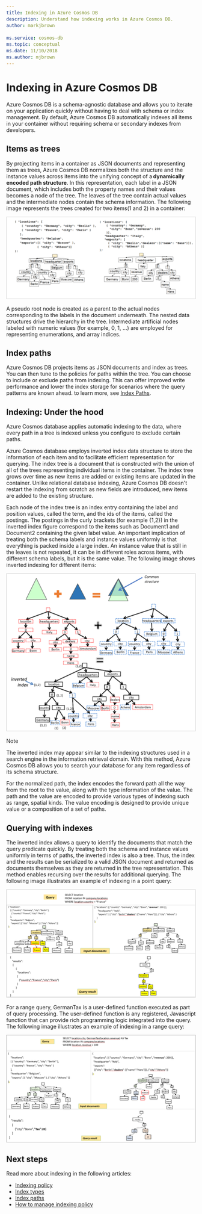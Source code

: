 ```yaml
---
title: Indexing in Azure Cosmos DB 
description: Understand how indexing works in Azure Cosmos DB.
author: markjbrown

ms.service: cosmos-db
ms.topic: conceptual
ms.date: 11/10/2018
ms.author: mjbrown
---
```


# Indexing in Azure Cosmos DB

Azure Cosmos DB is a schema-agnostic database and allows you to iterate on your application quickly without having to deal with schema or index management. By default, Azure Cosmos DB automatically indexes all items in your container without requiring schema or secondary indexes from developers.

## Items as trees

By projecting items in a container as JSON documents and representing them as trees, Azure Cosmos DB normalizes both the structure and the instance values across items into the unifying concept of a **dynamically encoded path structure**. In this representation, each label in a JSON document, which includes both the property names and their values becomes a node of the tree. The leaves of the tree contain actual values and the intermediate nodes contain the schema information. The following image represents the trees created for two items(1 and 2) in a container:

![Tree representation for two different items in an Azure Cosmos container](./media/index-overview/indexing-as-tree.png)

A pseudo root node is created as a parent to the actual nodes corresponding to the labels in the document underneath. The nested data structures drive the hierarchy in the tree. Intermediate artificial nodes labeled with numeric values (for example, 0, 1, ...) are employed for representing enumerations, and array indices.

## Index paths

Azure Cosmos DB projects items as JSON documents and index as trees. You can then tune to the policies for paths within the tree. You can choose to include or exclude paths from indexing. This can offer improved write performance and lower the index storage for scenarios where the query patterns are known ahead. to learn more, see [Index Paths](index-paths.md).

## Indexing: Under the hood

Azure Cosmos database applies automatic indexing to the data, where every path in a tree is indexed unless you configure to exclude certain paths.

Azure Cosmos database employs inverted index data structure to store the information of each item and to facilitate efficient representation for querying. The index tree is a document that is constructed with the union of all of the trees representing individual items in the container. The index tree grows over time as new items are added or existing items are updated in the container. Unlike relational database indexing, Azure Cosmos DB doesn't restart the indexing from scratch as new fields are introduced, new items are added to the existing structure. 

Each node of the index tree is an index entry containing the label and position values, called the term, and the ids of the items, called the postings. The postings in the curly brackets (for example {1,2}) in the inverted index figure correspond to the items such as Document1 and Document2 containing the given label value. An important implication of treating both the schema labels and instance values uniformly is that everything is packed inside a large index. An instance value that is still in the leaves is not repeated, it can be in different roles across items, with different schema labels, but it is the same value. The following image shows inverted indexing for different items:

![Indexing under the hood, inverted Index](./media/index-overview/inverted-index.png)

> [!NOTE]
> The inverted index may appear similar to the indexing structures used in a search engine in the information retrieval domain. With this method, Azure Cosmos DB allows you to search your database for any item regardless of its schema structure.

For the normalized path, the index encodes the forward path all the way from the root to the value, along with the type information of the value. The path and the value are encoded to provide various types of indexing such as range, spatial kinds. The value encoding is designed to provide unique value or a composition of a set of paths.

## Querying with indexes

The inverted index allows a query to identify the documents that match the query predicate quickly. By treating both the schema and instance values uniformly in terms of paths, the inverted index is also a tree. Thus, the index and the results can be serialized to a valid JSON document and returned as documents themselves as they are returned in the tree representation. This method enables recursing over the results for additional querying. The following image illustrates an example of indexing in a point query:  

![Point query example](./media/index-overview/index-point-query.png)

For a range query, GermanTax is a user-defined function executed as part of query processing. The user-defined function is any registered, Javascript function that can provide rich programming logic integrated into the query. The following image illustrates an example of indexing in a range query:

![Range query example](./media/index-overview/index-range-query.png)

## Next steps

Read more about indexing in the following articles:

- [Indexing policy](index-policy.md)
- [Index types](index-types.md)
- [Index paths](index-paths.md)
- [How to manage indexing policy](how-to-manage-indexing-policy.md)
